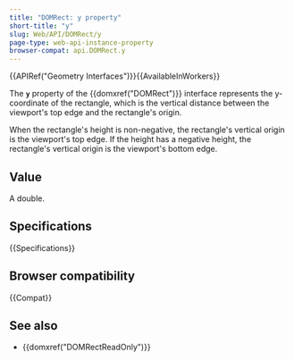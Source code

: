 ```yaml
---
title: "DOMRect: y property"
short-title: "y"
slug: Web/API/DOMRect/y
page-type: web-api-instance-property
browser-compat: api.DOMRect.y
---
```


{{APIRef("Geometry Interfaces")}}{{AvailableInWorkers}}

The **`y`** property of the {{domxref("DOMRect")}} interface represents the y-coordinate of the rectangle, which is the vertical distance between the viewport's top edge and the rectangle's origin.

When the rectangle's height is non-negative, the rectangle's vertical origin is the viewport's top edge. If the height has a negative height, the rectangle's vertical origin is the viewport's bottom edge.

## Value

A double.

## Specifications

{{Specifications}}

## Browser compatibility

{{Compat}}

## See also

- {{domxref("DOMRectReadOnly")}}

